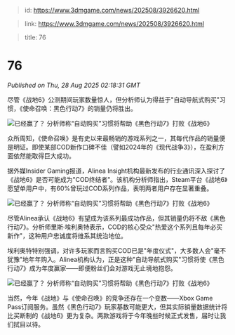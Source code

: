 > id: https://www.3dmgame.com/news/202508/3926620.html

> link: https://www.3dmgame.com/news/202508/3926620.html

> title: 76

# 76
_Published on Thu, 28 Aug 2025 02:18:31 GMT_

尽管《战地6》公测期间玩家数量惊人，但分析师认为得益于"自动导航式购买"习惯，《使命召唤：黑色行动7》的销量仍将胜出。

![已经赢了？ 分析师称“自动购买”习惯将帮助《黑色行动7》打败《战地6》](https://img.3dmgame.com/uploads/images/news/20250828/1756347474_374976_jpg_r.jpg)

众所周知，《使命召唤》是有史以来最畅销的游戏系列之一，其每代作品的销量便是明证。即使某部COD新作口碑不佳（譬如2024年的《现代战争3》），在盈利方面依然能取得巨大成功。

据外媒Insider Gaming报道，Alinea Insight机构最新发布的行业通讯深入探讨了《战地6》是否可能成为"COD终结者"。该机构分析师指出，Steam平台《战地6》愿望单用户中，有60%曾玩过COD系列作品，表明两者用户存在显著重叠。

![已经赢了？ 分析师称“自动购买”习惯将帮助《黑色行动7》打败《战地6》](https://img.3dmgame.com/uploads/images/news/20250828/1756347474_549181_jpg_r.jpg)

尽管Alinea承认《战地6》有望成为该系列最成功作品，但其销量仍将不敌《黑色行动7》。分析师里斯·埃利奥特表示，COD的核心受众"热爱这个系列且每年必买新作"，这种用户忠诚度将维系其统治地位。

埃利奥特特别强调，对许多玩家而言购买COD已是"年度仪式"，大多数人会"毫不犹豫"地年年购入。Alinea机构认为，正是这种"自动导航式购买"习惯将使《黑色行动7》成为年度赢家——即便粉丝们会对游戏无止境地抱怨。

![已经赢了？ 分析师称“自动购买”习惯将帮助《黑色行动7》打败《战地6》](https://img.3dmgame.com/uploads/images/news/20250828/1756347474_722572_jpg_r.jpg)

当然，今年《战地》与《使命召唤》的竞争还存在一个变数——Xbox Game Pass订阅服务。虽然《黑色行动7》玩家基数可能更大，但其实际销量数据统计将比买断制的《战地6》更为复杂。两款游戏将于今年晚些时候正式发售，届时让我们拭目以待。
